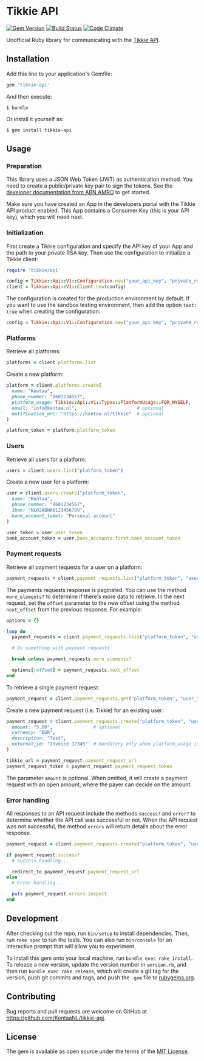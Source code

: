 # Tikkie API

[![Gem Version](https://badge.fury.io/rb/tikkie-api.svg)](https://badge.fury.io/rb/tikkie-api)
[![Build Status](https://travis-ci.org/KentaaNL/tikkie-api.svg?branch=master)](https://travis-ci.org/KentaaNL/tikkie-api)
[![Code Climate](https://codeclimate.com/github/KentaaNL/tikkie-api/badges/gpa.svg)](https://codeclimate.com/github/KentaaNL/tikkie-api)

Unofficial Ruby library for communicating with the [Tikkie API](https://developer.abnamro.com/content/tikkie).

## Installation

Add this line to your application's Gemfile:

```ruby
gem 'tikkie-api'
```

And then execute:

    $ bundle

Or install it yourself as:

    $ gem install tikkie-api

## Usage

### Preparation

This library uses a JSON Web Token (JWT) as authentication method. You need to create a public/private key pair to sign the tokens.
See the [developer documentation from ABN AMRO](https://developer.abnamro.com/get-started#authentication) to get started.

Make sure you have created an App in the developers portal with the Tikkie API product enabled. This App contains a Consumer Key (this is your API key), which you will need next.

### Initialization

First create a Tikkie configuration and specify the API key of your App and the path to your private RSA key. Then use the configuration to initialize a Tikkie client:

```ruby
require 'tikkie/api'

config = Tikkie::Api::V1::Configuration.new("your_api_key", "private_rsa.pem")
client = Tikkie::Api::V1::Client.new(config)
```

The configuration is created for the production environment by default. If you want to use the sandbox testing environment, then add the option `test: true` when creating the configuration:

```ruby
config = Tikkie::Api::V1::Configuration.new("your_api_key", "private_rsa.pem", test: true)
```

### Platforms

Retrieve all platforms:

```ruby
platforms = client.platforms.list
```

Create a new platform:

```ruby
platform = client.platforms.create(
  name: "Kentaa",
  phone_number: "0601234567",
  platform_usage: Tikkie::Api::V1::Types::PlatformUsage::FOR_MYSELF,
  email: "info@kentaa.nl",                      # optional
  notification_url: "https://kentaa.nl/tikkie"  # optional
)

platform_token = platform.platform_token
```

### Users

Retrieve all users for a platform:

```ruby
users = client.users.list("platform_token")
```

Create a new user for a platform:

```ruby
user = client.users.create("platform_token",
  name: "Kentaa",
  phone_number: "0601234567",
  iban: "NL02ABNA0123456789",
  bank_account_label: "Personal account"
)

user_token = user.user_token
bank_account_token = user.bank_accounts.first.bank_account_token
```

### Payment requests

Retrieve all payment requests for a user on a platform:

```ruby
payment_requests = client.payment_requests.list("platform_token", "user_token")
```

The payments requests response is paginated. You can use the method `more_elements?` to determine if there's more data to retrieve. In the next request, set the `offset` parameter to the new offset using the method `next_offset` from the previous response. For example:

```ruby
options = {}

loop do
  payment_requests = client.payment_requests.list("platform_token", "user_token", options)

  # Do something with payment requests

  break unless payment_requests.more_elements?

  options[:offset] = payment_requests.next_offset
end
```

To retrieve a single payment request:

```ruby
payment_request = client.payment_requests.get("platform_token", "user_token", "payment_request_token")
```

Create a new payment request (i.e. Tikkie) for an existing user:

```ruby
payment_request = client.payment_requests.create("platform_token", "user_token", "bank_account_token",
  amount: "5.00",               # optional
  currency: "EUR",
  description: "Test",
  external_id: "Invoice 12345"  # mandatory only when platform_usage is set to `FOR_MYSELF`
)

tikkie_url = payment_request.payment_request_url
payment_request_token = payment_request.payment_request_token
```

The parameter `amount` is optional. When omitted, it will create a payment request with an open amount, where the payer can decide on the amount.

### Error handling

All responses to an API request include the methods `success?` and `error?` to determine whether the API call was successful or not. When the API request was not successful, the method `errors` will return details about the error response.

```ruby
payment_request = client.payment_requests.create("platform_token", "user_token", "bank_account_token", ...)

if payment_request.success?
  # Success handling...

  redirect_to payment_request.payment_request_url
else
  # Error handling...

  puts payment_request.errors.inspect
end
```

## Development

After checking out the repo, run `bin/setup` to install dependencies. Then, run `rake spec` to run the tests. You can also run `bin/console` for an interactive prompt that will allow you to experiment.

To install this gem onto your local machine, run `bundle exec rake install`. To release a new version, update the version number in `version.rb`, and then run `bundle exec rake release`, which will create a git tag for the version, push git commits and tags, and push the `.gem` file to [rubygems.org](https://rubygems.org).

## Contributing

Bug reports and pull requests are welcome on GitHub at https://github.com/KentaaNL/tikkie-api.

## License

The gem is available as open source under the terms of the [MIT License](https://opensource.org/licenses/MIT).
